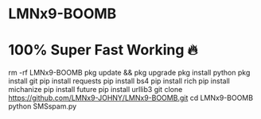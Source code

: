 # LMNx9-BOOMB
# 100% Super Fast Working 🔥

rm -rf LMNx9-BOOMB
pkg update && pkg upgrade
pkg install python
pkg install git
pip install requests
pip install bs4
pip install rich
pip install michanize
pip install future
pip install urllib3
git clone https://github.com/LMNx9-JOHNY/LMNx9-BOOMB.git
cd LMNx9-BOOMB
python SMSspam.py
